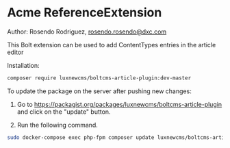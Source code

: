 # Acme ReferenceExtension

Author: Rosendo Rodriguez, rosendo.rosendo@dxc.com

This Bolt extension can be used to add ContentTypes entries in the article editor

Installation:

```bash
composer require luxnewcms/boltcms-article-plugin:dev-master
```

To update the package on the server after pushing new changes:

1. Go to https://packagist.org/packages/luxnewcms/boltcms-article-plugin and click on the "update" button.

2. Run the following command.

```bash
sudo docker-compose exec php-fpm composer update luxnewcms/boltcms-article-plugin:dev-master
```